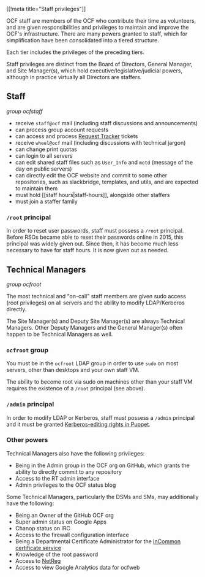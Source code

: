 [[!meta title="Staff privileges"]]


OCF staff are members of the OCF who contribute their time as volunteers, and
are given responsibilities and privileges to maintain and improve the OCF's
infrastructure. There are many powers granted to staff, which for
simplification have been consolidated into a tiered structure.

Each tier includes the privileges of the preceding tiers.

Staff privileges are distinct from the Board of Directors, General Manager, and
Site Manager(s), which hold executive/legislative/judicial powers, although in
practice virtually all Directors are staffers.


## Staff

*group ocfstaff*

* receive `staff@ocf` mail (including staff discussions and announcements)
* can process group account requests
* can access and process [Request Tracker](https://rt.ocf.berkeley.edu/)
  tickets
* receive `wheel@ocf` mail (including  discussions with technical jargon)
* can change print quotas
* can login to all servers
* can edit shared staff files such as `User_Info` and `motd` (message of the
  day on public servers)
* can directly edit the OCF website and commit to some other repositories,
  such as slackbridge, templates, and utils, and are expected to maintain them
* must hold [[staff hours|staff-hours]], alongside other staffers
* must join a staffer family


### `/root` principal

In order to reset user passwords, staff must possess a `/root` principal.
Before RSOs became able to reset their passwords online in 2015, this principal
was widely given out. Since then, it has become much less necessary to have for
staff hours. It is now given out as needed.


## Technical Managers

*group ocfroot*

The most technical and "on-call" staff members are given sudo access (root
privileges) on all servers and the ability to modify LDAP/Kerberos directly.

The Site Manager(s) and Deputy Site Manager(s) are always Technical Managers.
Other Deputy Managers and the General Manager(s) often happen to be Technical
Managers as well.

### `ocfroot` group

You must be in the `ocfroot` LDAP group in order to use `sudo` on most
servers, other than desktops and your own staff VM.

The ability to become root via sudo on machines other than your staff VM
requires the existence of a `/root` principal (see above).

### `/admin` principal

In order to modify LDAP or Kerberos, staff must possess a `/admin` principal
and it must be granted [Kerberos-editing rights in
Puppet](https://github.com/ocf/puppet/blob/master/modules/ocf_kerberos/files/kadmind.acl).

### Other powers

Technical Managers also have the following privileges:

* Being in the Admin group in the OCF org on GitHub, which grants the ability
  to directly commit to any repository
* Access to the RT admin interface
* Admin privileges to the OCF status blog

Some Technical Managers, particularly the DSMs and SMs, may additionally have
the following:

* Being an Owner of the GitHub OCF org
* Super admin status on Google Apps
* Chanop status on IRC
* Access to the firewall configuration interface
* Being a Departmental Certificate Administrator for the [InCommon certificate
  service](https://cert-manager.com/customer/incommon)
* Knowledge of the root password
* Access to [NetReg](https://netreg.berkeley.edu/)
* Access to view Google Analytics data for ocfweb
